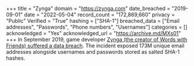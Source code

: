 +++
title = "Zynga"
domain = "https://zynga.com"
date_breached = "2019-09-01"
date = "2022-05-04"
record_count = "172,869,660"
privacy = "Public"
Verified = "True"
hashing = ["SHA-1"]
breached_data = ["Email addresses", "Passwords", "Phone numbers", "Usernames"]
categories = []
acknowledged = "Yes"
acknowledged_url = "https://archive.md/MXs01"
+++
In September 2019, game developer <a href="https://www.cnet.com/news/words-with-friends-hack-reportedly-exposes-data-of-more-than-200m-players/" target="_blank" rel="noopener">Zynga (the creator of Words with Friends) suffered a data breach</a>. The incident exposed 173M unique email addresses alongside usernames and passwords stored as salted SHA-1 hashes.
